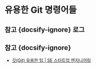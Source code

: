 # 유용한 Git 명령어들

## 참고 {docsify-ignore} 로그

## 참고 {docsify-ignore}

* [깃(Git) 유용한 팁 | SE 스타트업 엔지니어링](https://tech.10000lab.xyz/git/git-tips-you-need.html)

